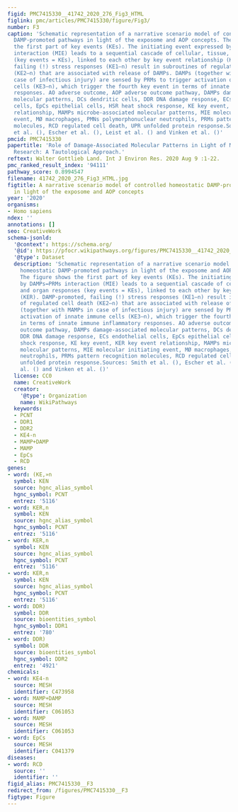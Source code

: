 ```yaml
---
figid: PMC7415330__41742_2020_276_Fig3_HTML
figlink: pmc/articles/PMC7415330/figure/Fig3/
number: F3
caption: 'Schematic representation of a narrative scenario model of controlled homeostatic
  DAMP-promoted pathways in light of the exposome and AOP concepts. The figure shows
  the first part of key events (KEs). The initiating event expressed by DAMPs↔PRMs
  interaction (MIE) leads to a sequential cascade of cellular, tissue, and organ responses
  (key events = KEs), linked to each other by key event relationship (KER). DAMP-promoted,
  failing (!) stress responses (KE1–n) result in subroutines of regulated cell death
  (KE2–n) that are associated with release of DAMPs. DAMPs (together with MAMPs in
  case of infectious injury) are sensed by PRMs to trigger activation of innate immune
  cells (KE3–n), which trigger the fourth key event in terms of innate immune inflammatory
  responses. AO adverse outcome, AOP adverse outcome pathway, DAMPs damage-associated
  molecular patterns, DCs dendritic cells, DDR DNA damage response, ECs endothelial
  cells, EpCs epithelial cells, HSR heat shock response, KE key event, KER key event
  relationship, MAMPs microbe-associated molecular patterns, MIE molecular initiating
  event, MØ macrophages, PMNs polymorphonuclear neutrophils, PRMs pattern recognition
  molecules, RCD regulated cell death, UPR unfolded protein response.Sources: Smith
  et al. (), Escher et al. (), Leist et al. () and Vinken et al. ()'
pmcid: PMC7415330
papertitle: 'Role of Damage-Associated Molecular Patterns in Light of Modern Environmental
  Research: A Tautological Approach.'
reftext: Walter Gottlieb Land. Int J Environ Res. 2020 Aug 9 :1-22.
pmc_ranked_result_index: '94111'
pathway_score: 0.8994547
filename: 41742_2020_276_Fig3_HTML.jpg
figtitle: A narrative scenario model of controlled homeostatic DAMP-promoted pathways
  in light of the exposome and AOP concepts
year: '2020'
organisms:
- Homo sapiens
ndex: ''
annotations: []
seo: CreativeWork
schema-jsonld:
  '@context': https://schema.org/
  '@id': https://pfocr.wikipathways.org/figures/PMC7415330__41742_2020_276_Fig3_HTML.html
  '@type': Dataset
  description: 'Schematic representation of a narrative scenario model of controlled
    homeostatic DAMP-promoted pathways in light of the exposome and AOP concepts.
    The figure shows the first part of key events (KEs). The initiating event expressed
    by DAMPs↔PRMs interaction (MIE) leads to a sequential cascade of cellular, tissue,
    and organ responses (key events = KEs), linked to each other by key event relationship
    (KER). DAMP-promoted, failing (!) stress responses (KE1–n) result in subroutines
    of regulated cell death (KE2–n) that are associated with release of DAMPs. DAMPs
    (together with MAMPs in case of infectious injury) are sensed by PRMs to trigger
    activation of innate immune cells (KE3–n), which trigger the fourth key event
    in terms of innate immune inflammatory responses. AO adverse outcome, AOP adverse
    outcome pathway, DAMPs damage-associated molecular patterns, DCs dendritic cells,
    DDR DNA damage response, ECs endothelial cells, EpCs epithelial cells, HSR heat
    shock response, KE key event, KER key event relationship, MAMPs microbe-associated
    molecular patterns, MIE molecular initiating event, MØ macrophages, PMNs polymorphonuclear
    neutrophils, PRMs pattern recognition molecules, RCD regulated cell death, UPR
    unfolded protein response.Sources: Smith et al. (), Escher et al. (), Leist et
    al. () and Vinken et al. ()'
  license: CC0
  name: CreativeWork
  creator:
    '@type': Organization
    name: WikiPathways
  keywords:
  - PCNT
  - DDR1
  - DDR2
  - KE4-n
  - MAMP+DAMP
  - MAMP
  - EpCs
  - RCD
genes:
- word: (KE,»n
  symbol: KEN
  source: hgnc_alias_symbol
  hgnc_symbol: PCNT
  entrez: '5116'
- word: KER,n
  symbol: KEN
  source: hgnc_alias_symbol
  hgnc_symbol: PCNT
  entrez: '5116'
- word: KER,n
  symbol: KEN
  source: hgnc_alias_symbol
  hgnc_symbol: PCNT
  entrez: '5116'
- word: KER,n
  symbol: KEN
  source: hgnc_alias_symbol
  hgnc_symbol: PCNT
  entrez: '5116'
- word: DDR)
  symbol: DDR
  source: bioentities_symbol
  hgnc_symbol: DDR1
  entrez: '780'
- word: DDR)
  symbol: DDR
  source: bioentities_symbol
  hgnc_symbol: DDR2
  entrez: '4921'
chemicals:
- word: KE4-n
  source: MESH
  identifier: C473958
- word: MAMP+DAMP
  source: MESH
  identifier: C061053
- word: MAMP
  source: MESH
  identifier: C061053
- word: EpCs
  source: MESH
  identifier: C041379
diseases:
- word: RCD
  source: ''
  identifier: ''
figid_alias: PMC7415330__F3
redirect_from: /figures/PMC7415330__F3
figtype: Figure
---
```

